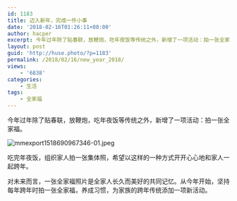 ```yaml
---
id: 1183
title: 迈入新年，完成一件小事
date: '2018-02-16T01:26:11+08:00'
author: hacper
excerpt: 今年过年除了贴春联，放鞭炮，吃年夜饭等传统之外，新增了一项活动：拍一张全家福。
layout: post
guid: 'http://huse.photo/?p=1183'
permalink: /2018/02/16/new_year_2018/
views:
    - '6838'
categories:
    - 生活
tags:
    - 全家福
---
```


今年过年除了贴春联，放鞭炮，吃年夜饭等传统之外，新增了一项活动：拍一张全家福。

![mmexport1518690967346-01.jpeg](https://steemitimages.com/DQmR8FAJyQDn6ZKuSXekyrJbozLbkpoW8Nj1BCg1sQt8yP7/mmexport1518690967346-01.jpeg)

吃完年夜饭，组织家人拍一张集体照，希望以这样的一种方式开开心心地和家人一起跨年。

对未来而言，一张全家福照片是全家人长久而美好的共同记忆。从今年开始，坚持每年跨年时拍一张全家福，养成习惯，为家族的跨年传统添加一项新活动。